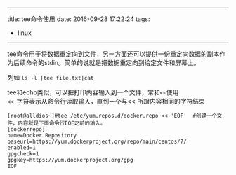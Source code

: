 
---
title: tee命令使用
date: 2016-09-28 17:22:24
tags:
- linux
---

tee命令用于将数据重定向到文件，另一方面还可以提供一份重定向数据的副本作为后续命令的stdin。简单的说就是把数据重定向到给定文件和屏幕上。

列如 `ls -l |tee file.txt|cat`

tee和echo类似，可以把打印内容输入到一个文件，常和`<<`使用   
`<< `字符表示从命令行读取输入，直到一个与<< 所跟内容相同的字符结束

```  shell
[root@alldios~]#tee /etc/yum.repos.d/docker.repo <<-'EOF'  #创建一个文件，内容就是下面命令行EOF之前的输入。
[dockerrepo]
name=Docker Repository
baseurl=https://yum.dockerproject.org/repo/main/centos/7/
enabled=1
gpgcheck=1
gpgkey=https://yum.dockerproject.org/gpg
EOF
```


